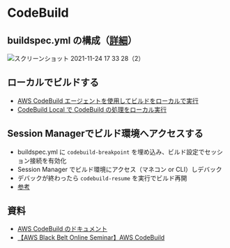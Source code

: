 # CodeBuild
## buildspec.yml の構成（[詳細](https://docs.aws.amazon.com/ja_jp/codebuild/latest/userguide/build-spec-ref.html#build-spec-ref-syntax)）
![スクリーンショット 2021-11-24 17 33 28（2）](https://user-images.githubusercontent.com/49634472/143203107-92b69fa3-b8ab-42f7-8656-6dfbf126df0b.png)

## ローカルでビルドする
- [AWS CodeBuild エージェントを使用してビルドをローカルで実行](https://docs.aws.amazon.com/ja_jp/codebuild/latest/userguide/use-codebuild-agent.html)
- [CodeBuild Local で CodeBuild の処理をローカル実行](https://dev.classmethod.jp/articles/codebuild-local/)

## Session Managerでビルド環境へアクセスする
- buildspec.yml に `codebuild-breakpoint` を埋め込み、ビルド設定でセッション接続を有効化
- Session Manager でビルド環境にアクセス（マネコン or CLI）しデバック
- デバックが終わったら `codebuild-resume` を実行でビルド再開
- [参考](https://docs.aws.amazon.com/ja_jp/codebuild/latest/userguide/session-manager.html)

## 資料
- [AWS CodeBuild のドキュメント](https://docs.aws.amazon.com/ja_jp/codebuild/index.html)
- [【AWS Black Belt Online Seminar】AWS CodeBuild](https://youtu.be/Zzv1_ztf-B0)

